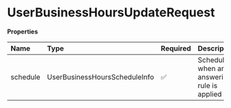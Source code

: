 # UserBusinessHoursUpdateRequest

**Properties**

| Name     | Type                          | Required | Description                                |
| :------- | :---------------------------- | :------- | :----------------------------------------- |
| schedule | UserBusinessHoursScheduleInfo | ✅       | Schedule when an answering rule is applied |

<!-- This file was generated by liblab | https://liblab.com/ -->
